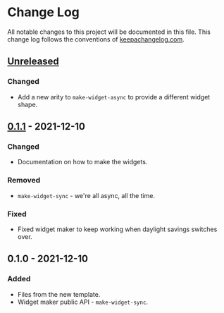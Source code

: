 # Change Log
All notable changes to this project will be documented in this file. This change log follows the conventions of [keepachangelog.com](http://keepachangelog.com/).

## [Unreleased]
### Changed
- Add a new arity to `make-widget-async` to provide a different widget shape.

## [0.1.1] - 2021-12-10
### Changed
- Documentation on how to make the widgets.

### Removed
- `make-widget-sync` - we're all async, all the time.

### Fixed
- Fixed widget maker to keep working when daylight savings switches over.

## 0.1.0 - 2021-12-10
### Added
- Files from the new template.
- Widget maker public API - `make-widget-sync`.

[Unreleased]: https://sourcehost.site/your-name/edn-to-jsonc/compare/0.1.1...HEAD
[0.1.1]: https://sourcehost.site/your-name/edn-to-jsonc/compare/0.1.0...0.1.1
